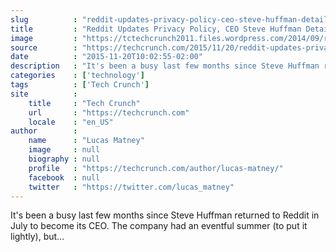 ```yaml
---
slug          : "reddit-updates-privacy-policy-ceo-steve-huffman-details-dedication-to-protecting-user-anonymity"
title         : "Reddit Updates Privacy Policy, CEO Steve Huffman Details Dedication To Protecting User Anonymity"
image         : "https://tctechcrunch2011.files.wordpress.com/2014/09/reddit.jpg?w=764&h=400&crop=1"
source        : "https://techcrunch.com/2015/11/20/reddit-updates-privacy-policy-ceo-steve-huffman-details-continued-dedication-to-protecting-anonymity/"
date          : "2015-11-20T10:02:55-02:00"
description   : "It's been a busy last few months since Steve Huffman returned to Reddit in July to become its CEO. The company had an eventful summer (to put it lightly), but..."
categories    : ['technology']
tags          : ['Tech Crunch']
site          :
    title     : "Tech Crunch"
    url       : "https://techcrunch.com"
    locale    : "en_US"
author        :
    name      : "Lucas Matney"
    image     : null
    biography : null
    profile   : "https://techcrunch.com/author/lucas-matney/"
    facebook  : null
    twitter   : "https://twitter.com/lucas_matney"
---
```


It's been a busy last few months since Steve Huffman returned to Reddit in July to become its CEO. The company had an eventful summer (to put it lightly), but...
